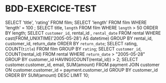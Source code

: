 # BDD-EXERCICE-TEST

SELECT 'title', 'rating' FROM film;
SELECT 'length' FROM film WHERE 'length' = 100 ;
SELECT title, `length` FROM film WHERE `length` > 50 ORDER BY length;
SELECT `customer_id`, rental_id , `rental_date` FROM rental WHERE cast(FROM_UNIXTIME('2005-05-28') AS datetime) GROUP BY rental_id, customer_id, return_date ORDER BY `return_date`;
SELECT rating, COUNT(`title`) FROM film GROUP BY `rating`;
SELECT `customer_id`, COUNT(rental_id) FROM rental WHERE `return_date` > "2005-05-28" GROUP BY customer_id HAVING(COUNT(rental_id)) > 2;
SELECT customer.customer_id, email, SUM(amount) FROM payment JOIN customer ON customer.customer_id = payment.customer_id GROUP BY customer_id ORDER BY SUM(amount) DESC LIMIT 10;
